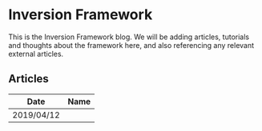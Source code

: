 # Inversion Framework
This is the Inversion Framework blog. We will be adding articles, tutorials and thoughts about the framework here, and also referencing any relevant external articles.

## Articles
| Date | Name |
| - | - |
| 2019/04/12 | 
<!--stackedit_data:
eyJoaXN0b3J5IjpbMTc2NTc5MjQ1XX0=
-->